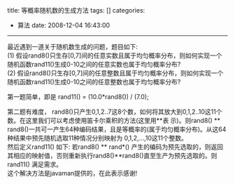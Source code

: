 title: 等概率随机数的生成方法
tags: []
categories:
  - 算法
date: 2008-12-04 16:43:00
---
最近遇到一道关于随机数生成的问题，题目如下:  
(1) 假设rand8()只生存[0,7]间的任意实数且属于均匀概率分布，则如何实现一个随机函数rand11()生成0-10之间的任意实数也属于均匀概率分布?  
(2) 假设rand8()只生存[0,7]间的任意整数且属于均匀概率分布，则如何实现一个随机函数rand11()生成0-10之间的任意整数也属于均匀概率分布?

第一题简单，即是 rand11() = (10.0*rand8()) / (7.0);  

第二题有难度， rand8()只产生0,1,2..7这8个数，如何将其放大到0,1,2..10这11个数。在这里我们可以考虑使用笛卡尔乘积的方法(这里用**表 示)。则rand8() ** rand8()一共可一产生64种编码结果，且是等概率的(属于均匀概率分布)。从这64种结果中预先随机选取11种情况分别映射为 0,1,2,…,10这11个整数。    
然后定义rand11() 如下:  若rand8() ** rand*() 产生的编码为预先选取的，则返回其相应的映射值，否则重新执行rand8()**rand8()直至生产为预先选取的。则rand11() 满足需求。  
这个解决方法是javaman提供的，在此表示感谢!
